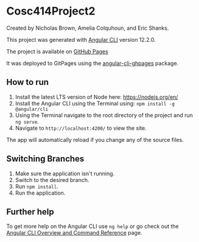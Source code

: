 # Cosc414Project2

Created by Nicholas Brown, Amelia Colquhoun, and Eric Shanks. 

This project was generated with [Angular CLI](https://github.com/angular/angular-cli) version 12.2.0.

The project is available on [GitHub Pages](https://ericshanks68.github.io/cosc414-project2/scene)

It was deployed to GitPages using the [angular-cli-ghpages](https://www.npmjs.com/package/angular-cli-ghpages) package.

## How to run

1. Install the latest LTS version of Node here: https://nodejs.org/en/
2. Install the Angular CLI using the Terminal using: `npm install -g @angular/cli`
3. Using the Terminal navigate to the root directory of the project and run `ng serve`.
4. Navigate to `http://localhost:4200/` to view the site. 

The app will automatically reload if you change any of the source files.

## Switching Branches

1. Make sure the application isn't running.
2. Switch to the desired branch. 
3. Run `npm install`.
4. Run the application.

## Further help

To get more help on the Angular CLI use `ng help` or go check out the [Angular CLI Overview and Command Reference](https://angular.io/cli) page.
